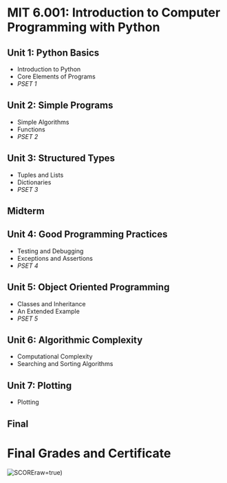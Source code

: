 # MIT 6.001: Introduction to Computer Programming with Python

## Unit 1: Python Basics
* Introduction to Python
* Core Elements of Programs
* <i>PSET 1</i>

## Unit 2: Simple Programs
* Simple Algorithms
* Functions
* <i>PSET 2</i>

## Unit 3: Structured Types
* Tuples and Lists
* Dictionaries
* <i>PSET 3</i>

## Midterm

## Unit 4: Good Programming Practices
* Testing and Debugging
* Exceptions and Assertions
* <i>PSET 4</i>

## Unit 5: Object Oriented Programming
* Classes and Inheritance
* An Extended Example
* <i>PSET 5</i>

## Unit 6: Algorithmic Complexity
* Computational Complexity
* Searching and Sorting Algorithms

## Unit 7: Plotting
* Plotting

## Final

# Final Grades and Certificate
![SCORE](https://github.com/kira-kaur-sidhu/mit-opencourseware/blob/main/6.100A/proof_of_completion/progress_chart.png)raw=true)
